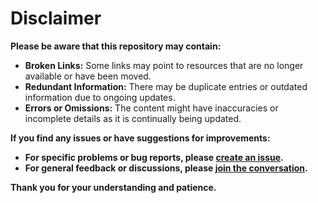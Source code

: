 # Disclaimer

**Please be aware that this repository may contain:**

- **Broken Links:** Some links may point to resources that are no longer available or have been moved.
- **Redundant Information:** There may be duplicate entries or outdated information due to ongoing updates.
- **Errors or Omissions:** The content might have inaccuracies or incomplete details as it is continually being updated.

**If you find any issues or have suggestions for improvements:**
- **For specific problems or bug reports, please [create an issue](https://github.com/yourusername/panta-rhei/issues).**
- **For general feedback or discussions, please [join the conversation](https://github.com/yourusername/panta-rhei/discussions).**

**Thank you for your understanding and patience.**
